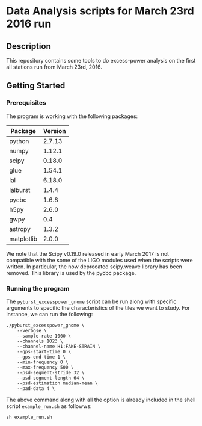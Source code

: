 # Data Analysis scripts for March 23rd 2016 run

## Description

This repository contains some tools to do excess-power analysis on the first
all stations run from March 23rd, 2016. 

## Getting Started

### Prerequisites

The program is working with the following packages:

| Package      | Version | 
| ------------ | ------- |
| python       | 2.7.13  |
| numpy        | 1.12.1  |
| scipy        | 0.18.0  |
| glue         | 1.54.1  |
| lal          | 6.18.0  |
| lalburst     | 1.4.4   |
| pycbc        | 1.6.8   |
| h5py         | 2.6.0   |
| gwpy         | 0.4     |
| astropy      | 1.3.2   |
| matplotlib   | 2.0.0   |

We note that the Scipy v0.19.0 released in early March 2017 is not compatible
with the some of the LIGO modules used when the scripts were written. In
particular, the now deprecated scipy.weave library has been removed. This
library is used by the pycbc package.

### Running the program

The `pyburst_excesspower_gnome` script can be run along with specific arguments
to specific the characteristics of the tiles we want to study. For instance,
we can run the following:

	./pyburst_excesspower_gnome \
		--verbose \
		--sample-rate 1000 \
		--channels 1023 \
		--channel-name H1:FAKE-STRAIN \
		--gps-start-time 0 \
		--gps-end-time 1 \
		--min-frequency 0 \
		--max-frequency 500 \
		--psd-segment-stride 32 \
		--psd-segment-length 64 \
		--psd-estimation median-mean \
		--pad-data 4 \

The above command along with all the option is already included in the shell script
`example_run.sh` as followws:

	sh example_run.sh
	
